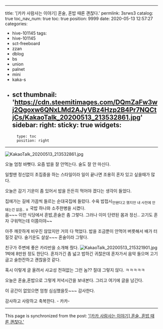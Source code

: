 
---
title: '[카카 사람사는 이야기]  혼술, 혼밥 때론 괜찮다.'
permlink: 3srws3
catalog: true
toc_nav_num: true
toc: true
position: 9999
date: 2020-05-13 12:57:27
categories:
- hive-101145
tags:
- hive-101145
- sct-freeboard
- zzan
- dblog
- bs
- union
- palnet
- mini
- kaka-s
- sct
thumbnail: 'https://cdn.steemitimages.com/DQmZaFw3wj2Qgoxw6QNxLMd2AJyVBz4Hzp2B4Pr7NQCtjCs/KakaoTalk_20200513_213532861.jpg'
sidebar:
    right:
        sticky: true
widgets:
    -
        type: toc
        position: right
---


![KakaoTalk_20200513_213532861.jpg](https://cdn.steemitimages.com/DQmZaFw3wj2Qgoxw6QNxLMd2AJyVBz4Hzp2B4Pr7NQCtjCs/KakaoTalk_20200513_213532861.jpg)

오늘 엄청 바뻣다.
요즘 밥을 잘 안먹는다.  술도 잘 안 마신다.

일할땐 정신없이 초집중을 하는 스타일이라
일이 끝나면 조용히 혼자 있고 싶을때가 많다.

오늘은 감기 기운이 좀 있어서 밥을 든든히 먹어야
겠다는 생각이 들었다. 

집에가는 길에 가끔씩 들르는 순대국집에 들렀다.
수육 밥접시<sub>안됀다고 했지만 내 사전에 안돼는건 없음.. ㅎ</sub>
국밥 하나와 소주한병을 시켰다.  
음~~~ 이런 식당에서 혼밥,혼술은 좀 그렇다.
그러나 이미 단련된 몸과 정신..  고기도 혼자 구워먹는데 이쯤이야~~

아주 깨끗하게 비우진 않았지만 거의 다 먹었다.
밥을 조금뿐이 안먹어 버릇해서 배가 터질것 같다. 
술기운도 살살~~~ 혼술이라 그렇다. 

친구가 주변에 좋은 카라반을 소개해 줬다. 
![KakaoTalk_20200513_215321901.jpg](https://cdn.steemitimages.com/DQmc7K6RtmXXgZTJ6dffHMMzqCdyKcvDoNLKU54ekYQwYG8/KakaoTalk_20200513_215321901.jpg) 
1박에 8만원 정도 한단다.  혼자가긴 좀 넓고 밥하긴 귀찮은데
혼자가서 음악 들으며 고기굽고 술한잔하고 괜찮을것 같다.

혹시 이렇게 글 올려서 사교성 전혀없는 그런 놈??
절대 그렇지 않다.  ㅋㅋㅋㅋㅋ

오늘은 혼술,혼밥으로 그렇게 저녁시간을 보내본다.
그리고 여기에 글을 남긴다. 

이 공간이 없었으면 엄청 심심했을듯~~~
감사한다. 

감사하고 사랑하고 축복한다. - 카카-

- - -

This page is synchronized from the post: ['[카카 사람사는 이야기]  혼술, 혼밥 때론 괜찮다.'](https://steemit.com/@kibumh/3srws3)
